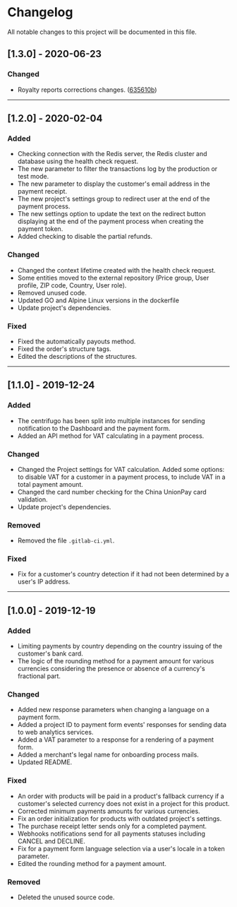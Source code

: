 # Changelog
All notable changes to this project will be documented in this file.

## [1.3.0] - 2020-06-23

### Changed
-  Royalty reports corrections changes. ([635610b](https://github.com/paysuper/paysuper-billing-server/commit/635610b0dad30521783188408313007172cf8c12))

***

## [1.2.0] - 2020-02-04

### Added
- Checking connection with the Redis server, the Redis cluster and database using the health check request.
- The new parameter to filter the transactions log by the production or test mode.
- The new parameter to display the customer's email address in the payment receipt.
- The new project's settings group to redirect user at the end of the payment process.
- The new settings option to update the text on the redirect button displaying at the end of the payment process when creating the payment token.
- Added checking to disable the partial refunds.

### Changed
- Changed the context lifetime created with the health check request.
- Some entities moved to the external repository (Price group, User profile, ZIP code, Country, User role).
- Removed unused code.
- Updated GO and Alpine Linux versions in the dockerfile
- Update project's dependencies.

### Fixed
- Fixed the automatically payouts method.
- Fixed the order's structure tags.
- Edited the descriptions of the structures.

***

## [1.1.0] - 2019-12-24

### Added
- The centrifugo has been split into multiple instances for sending notification to the Dashboard and the payment form.
- Added an API method for VAT calculating in a payment process.

### Changed
- Changed the Project settings for VAT calculation. Added some options: to disable VAT for a customer in a payment process, to include VAT in a total payment amount.
- Changed the card number checking for the China UnionPay card validation.
- Update project's dependencies.

### Removed
- Removed the file `.gitlab-ci.yml`.

### Fixed
- Fix for a customer's country detection if it had not been determined by a user's IP address.

***

## [1.0.0] - 2019-12-19

### Added
- Limiting payments by country depending on the country issuing of the customer's bank card.
- The logic of the rounding method for a payment amount for various currencies considering the presence or absence of a currency's fractional part.

### Changed
- Added new response parameters when changing a language on a payment form.
- Added a project ID to payment form events' responses for sending data to web analytics services.
- Added a VAT parameter to a response for a rendering of a payment form.
- Added a merchant's legal name for onboarding process mails.
- Updated README.

### Fixed
- An order with products will be paid in a product's fallback currency if a customer's selected currency does not exist in a project for this product.
- Corrected minimum payments amounts for various currencies.
- Fix an order initialization for products with outdated project's settings.
- The purchase receipt letter sends only for a completed payment.
- Webhooks notifications send for all payments statuses including CANCEL and DECLINE.
- Fix for a payment form language selection via a user's locale in a token parameter.
- Edited the rounding method for a payment amount.

### Removed
- Deleted the unused source code.